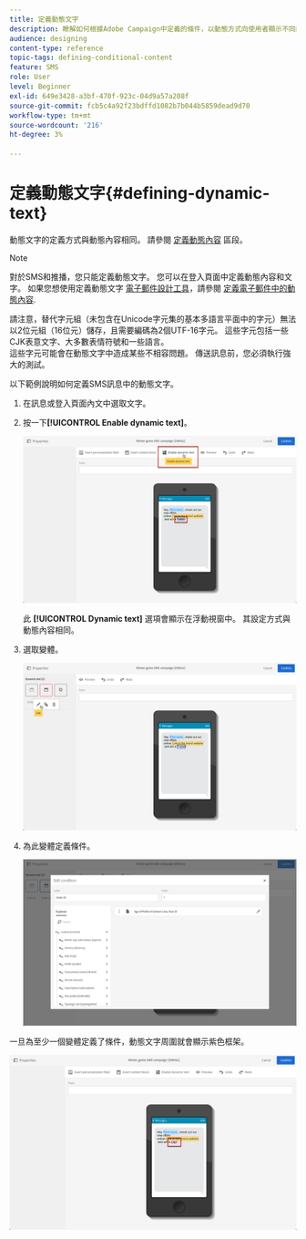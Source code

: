```yaml
---
title: 定義動態文字
description: 瞭解如何根據Adobe Campaign中定義的條件，以動態方式向使用者顯示不同的文字。
audience: designing
content-type: reference
topic-tags: defining-conditional-content
feature: SMS
role: User
level: Beginner
exl-id: 649e3428-a3bf-470f-923c-04d9a57a208f
source-git-commit: fcb5c4a92f23bdffd1082b7b044b5859dead9d70
workflow-type: tm+mt
source-wordcount: '216'
ht-degree: 3%

---
```


# 定義動態文字{#defining-dynamic-text}

動態文字的定義方式與動態內容相同。 請參閱 [定義動態內容](../../designing/using/personalization.md#defining-dynamic-content-in-an-email) 區段。

>[!NOTE]
>
>對於SMS和推播，您只能定義動態文字。 您可以在登入頁面中定義動態內容和文字。 如果您想使用定義動態文字 [電子郵件設計工具](../../designing/using/designing-content-in-adobe-campaign.md)，請參閱 [定義電子郵件中的動態內容](../../designing/using/personalization.md#defining-dynamic-content-in-an-email).

請注意，替代字元組（未包含在Unicode字元集的基本多語言平面中的字元）無法以2位元組（16位元）儲存，且需要編碼為2個UTF-16字元。 這些字元包括一些CJK表意文字、大多數表情符號和一些語言。
<br>這些字元可能會在動態文字中造成某些不相容問題。 傳送訊息前，您必須執行強大的測試。


以下範例說明如何定義SMS訊息中的動態文字。

1. 在訊息或登入頁面內文中選取文字。
1. 按一下&#x200B;**[!UICONTROL Enable dynamic text]**。

   ![](assets/dynamic_text_sms_1.png)

   此 **[!UICONTROL Dynamic text]** 選項會顯示在浮動視窗中。 其設定方式與動態內容相同。

1. 選取變體。

   ![](assets/dynamic_text_sms_2.png)

1. 為此變體定義條件。

   ![](assets/dynamic_text_sms_4.png)

一旦為至少一個變體定義了條件，動態文字周圍就會顯示紫色框架。

![](assets/dynamic_text_sms_3.png)
